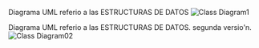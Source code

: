 Diagrama UML referio a las ESTRUCTURAS DE DATOS
![Class Diagram1](https://github.com/RCL05/EstructurasDeDatos/assets/166523151/4b2f77ef-537b-4ff2-ba50-2c2511cfd9a0)

Diagrama UML referio a las ESTRUCTURAS DE DATOS. segunda versio'n.
![Class Diagram02](https://github.com/RCL05/EstructurasDeDatos/assets/166523151/f772cc29-c6b5-4bd5-9439-60cf3f160324)
